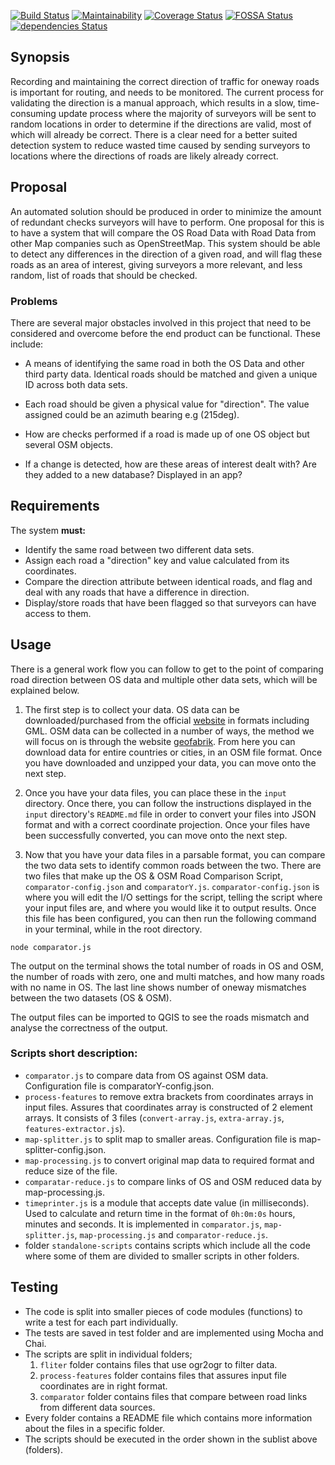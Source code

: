 [![Build Status](https://travis-ci.org/Geovation/roads.svg?branch=master)](https://travis-ci.org/Geovation/roads)
[![Maintainability](https://api.codeclimate.com/v1/badges/37fdd8c4138d93df9b0d/maintainability)](https://codeclimate.com/github/Geovation/roads/maintainability)
[![Coverage Status](https://coveralls.io/repos/github/Geovation/roads/badge.svg?branch=master)](https://coveralls.io/github/Geovation/roads?branch=master&service=github)
[![FOSSA Status](https://app.fossa.io/api/projects/git%2Bgithub.com%2FGeovation%2Froads.svg?type=shield)](https://app.fossa.io/projects/git%2Bgithub.com%2FGeovation%2Froads?ref=badge_shield)
[![dependencies Status](https://david-dm.org/geovation/roads/status.svg)](https://david-dm.org/geovation/roads)

## Synopsis

Recording and maintaining the correct direction of traffic for oneway roads is important for routing, and needs to be monitored. The current process for validating the direction is a manual approach, which results in a slow, time-consuming update process where the majority of surveyors will be sent to random locations in order to determine if the directions are valid, most of which will already be correct. There is a clear need for a better suited detection system to reduce wasted time caused by sending surveyors to locations where the directions of roads are likely already correct.

## Proposal

An automated solution should be produced in order to minimize the amount of redundant checks surveyors will have to perform. One proposal for this is to have a system that will compare the OS Road Data with Road Data from other Map companies such as OpenStreetMap. This system should be able to detect any differences in the direction of a given road, and will flag these roads as an area of interest, giving surveyors a more relevant, and less random, list of roads that should be checked.

### Problems

There are several major obstacles involved in this project that need to be considered and overcome before the end product can be functional. These include:

- A means of identifying the same road in both the OS Data and other third party data. Identical roads should be matched and given a unique ID across both data sets.

- Each road should be given a physical value for "direction". The value assigned could be an azimuth bearing e.g (215deg).

- How are checks performed if a road is made up of one OS object but several OSM objects.

- If a change is detected, how are these areas of interest dealt with? Are they added to a new database? Displayed in an app?


## Requirements

The system **must:**
- Identify the same road between two different data sets.
- Assign each road a "direction" key and value calculated from its coordinates.
- Compare the direction attribute between identical roads, and flag and deal with any roads that have a difference in direction.
- Display/store roads that have been flagged so that surveyors can have access to them.

## Usage

There is a general work flow you can follow to get to the point of comparing road direction between OS data and multiple other data sets, which will be explained below.

1. The first step is to collect your data. OS data can be downloaded/purchased from the official [website](https://www.ordnancesurvey.co.uk/business-and-government/products/os-mastermap-highways-network.html) in formats including GML. OSM data can be collected in a number of ways, the method we will focus on is through the website [geofabrik](http://download.geofabrik.de/). From here you can download data for entire countries or cities, in an OSM file format. Once you have downloaded and unzipped your data, you can move onto the next step.

2. Once you have your data files, you can place these in the `input` directory. Once there, you can follow the instructions displayed in the `input` directory's `README.md` file in order to convert your files into JSON format and with a correct coordinate projection. Once your files have been successfully converted, you can move onto the next step.

3. Now that you have your data files in a parsable format, you can compare the two data sets to identify common roads between the two. There are two files that make up the OS & OSM Road Comparison Script, `comparator-config.json` and `comparatorY.js`. `comparator-config.json` is where you will edit the I/O settings for the script, telling the script where your input files are, and where you would like it to output results. Once this file has been configured, you can then run the following command in your terminal, while in the root directory.
```
node comparator.js
```
The output on the terminal shows the total number of roads in OS and OSM, the number of roads with zero, one and multi matches, and how many roads with no name in OS. The last line shows number of oneway mismatches between the two datasets (OS & OSM).

The output files can be imported to QGIS to see the roads mismatch and analyse the correctness of the output.

### Scripts short description:
* `comparator.js` to compare data from OS against OSM data. Configuration file is comparatorY-config.json.
* `process-features` to remove extra brackets from coordinates arrays in input files. Assures that coordinates array is constructed of 2 element arrays. It consists of 3 files (`convert-array.js`, `extra-array.js`, `features-extractor.js`).
* `map-splitter.js` to split map to smaller areas. Configuration file is map-splitter-config.json.
* `map-processing.js` to convert original map data to required format and reduce size of the file.
* `comparatar-reduce.js` to compare links of OS and OSM reduced data by map-processing.js.
* `timeprinter.js` is a module that accepts date value (in milliseconds). Used to calculate and return time in the format of `0h:0m:0s` hours, minutes and seconds. It is implemented in `comparator.js`, `map-splitter.js`, `map-processing.js` and `comparator-reduce.js`.
* folder `standalone-scripts` contains scripts which include all the code where some of them are divided to smaller scripts in other folders.

## Testing
* The code is split into smaller pieces of code modules (functions) to write a test for each part individually.
* The tests are saved in test folder and are implemented using Mocha and Chai.
* The scripts are split in individual folders;
    1. `fliter` folder contains files that use ogr2ogr to filter data.
    2. `process-features` folder contains files that assures input file coordinates are in right format.
    3. `comparator` folder contains files that compare between road links from different data sources.
* Every folder contains a README file which contains more information about the files in a specific folder.
* The scripts should be executed in the order shown in the sublist above (folders).

